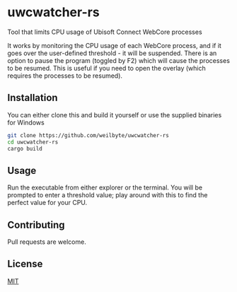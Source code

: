 # uwcwatcher-rs
Tool that limits CPU usage of Ubisoft Connect WebCore processes

It works by monitoring the CPU usage of each WebCore process, and if it goes over the user-defined threshold - it will be suspended. There is an option to pause the program (toggled by F2) which will cause the processes to be resumed. This is useful if you need to open the overlay (which requires the processes to be resumed).

## Installation

You can either clone this and build it yourself or use the supplied binaries for Windows

```bash
git clone https://github.com/weilbyte/uwcwatcher-rs
cd uwcwatcher-rs
cargo build
```

## Usage

Run the executable from either explorer or the terminal. You will be prompted to enter a threshold value; play around with this to find the perfect value for your CPU.

## Contributing
Pull requests are welcome. 
## License
[MIT](https://choosealicense.com/licenses/mit/)
